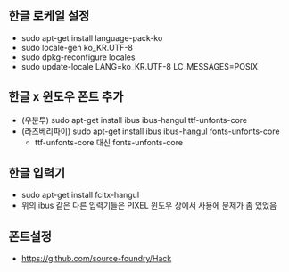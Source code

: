 ## 한글 로케일 설정
- sudo apt-get install language-pack-ko
- sudo locale-gen ko_KR.UTF-8
- sudo dpkg-reconfigure locales
- sudo update-locale LANG=ko_KR.UTF-8 LC_MESSAGES=POSIX

## 한글 x 윈도우 폰트 추가
- (우분투) sudo apt-get install ibus ibus-hangul ttf-unfonts-core
- (라즈베리파이) sudo apt-get install ibus ibus-hangul fonts-unfonts-core
  - ttf-unfonts-core 대신 fonts-unfonts-core
  
## 한글 입력기
 - sudo apt-get install fcitx-hangul
 - 위의 ibus 같은 다른 입력기들은 PIXEL 윈도우 상에서 사용에 문제가 좀 있었음 
 
## 폰트설정
- https://github.com/source-foundry/Hack
